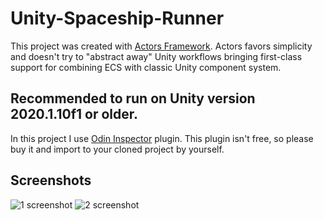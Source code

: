 # Unity-Spaceship-Runner
This project was created with [Actors Framework](https://github.com/PixeyeHQ/actors.unity). Actors favors simplicity and doesn't try to "abstract away" Unity workflows bringing first-class support for combining ECS with classic Unity component system.
## Recommended to run on Unity version 2020.1.10f1 or older.

In this project I use [Odin Inspector](https://assetstore.unity.com/packages/tools/utilities/odin-inspector-and-serializer-89041) plugin. This plugin isn't free, so please buy it and import to your cloned project by yourself.

## Screenshots

![1 screenshot](https://cdn.discordapp.com/attachments/428973249502642208/770997380379836416/unknown.png)
![2 screenshot](https://cdn.discordapp.com/attachments/428973249502642208/770997633963130880/unknown.png)


